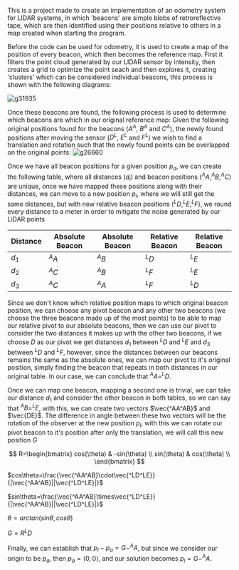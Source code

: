 This is a project made to create an implementation of an odometry system for LIDAR systems, in which 'beacons' are simple blobs of retroreflective tape, which are then identified using their positions relative to others in a map created when starting the program.

Before the code can be used for odometry, it is used to create a map of the position of every beacon, which then becomes the reference map.
First it filters the point cloud generated by our LIDAR sensor by intensity, then creates a grid to optimize the point seach and then explores it, creating 'clusters' which can be considered individual beacons, this process is shown with the following diagrams:

![g31935](https://github.com/Pharadas/LIDAR_Odometry/assets/60682906/c0322ee1-0cf3-434e-90ed-cbeae1fa29b4)


Once these beacons are found, the following process is used to determine which beacons are which in our original reference map:
Given the following original positions found for the beacons ($A^A$, $B^A$ and $C^A$), the newly found positions after moving the sensor ($D^L$, $E^L$ and $F^L$) we wish to find a translation and rotation such that the newly found points can be overlapped on the original points:
![g26660](https://github.com/Pharadas/LIDAR_Odometry/assets/60682906/1908cb4d-f106-4a26-8c78-f4cebb109dd9)

Once we have all beacon positions for a given position $p_a$, we can create the following table, where all distances ($d_i$) and beacon positions ($^AA, ^AB, ^AC$) are unique, once we have mapped these positions along with their distances, we can move to a new position $p_l$, where we will still get the same distances, but with new relative beacon positions ($^LD, ^LE, ^LF$), we round every distance to a meter in order to mitigate the noise generated by our LiDAR points

| Distance | Absolute Beacon | Absolute Beacon | Relative Beacon | Relative Beacon |
|----------|-----------------|-----------------|-----------------|-----------------|
| $d_1$    | $^AA$           | $^AB$           | $^LD$           | $^LE$           |
| $d_2$    | $^AC$           | $^AB$           | $^LF$           | $^LE$           |
| $d_3$    | $^AC$           | $^AA$           | $^LF$           | $^LD$           |


Since we don't know which relative position maps to which original beacon position, we can choose any pivot beacon and any other two beacons (we choose the three beacons made up of the most points) to be able to map our relative pivot to our absolute beacons, then we can use our pivot to consider the two distances it makes up with the other two beacons, if we choose $D$ as our pivot we get distances $d_1$ between $^LD$ and $^LE$ and $d_3$ between $^LD$ and $^LF$, however, since the distances between our beacons remains the same as the absolute ones, we can map our pivot to it's original position, simply finding the beacon that repeats in both distances in our original table. In our case, we can conclude that $^AA = ^LD$.

Once we can map one beacon, mapping a second one is trivial, we can take our distance $d_1$ and consider the other beacon in both tables, so we can say that $^AB = ^LE$, with this, we can create two vectors $\vec{^AA^AB}$ and $\vec{DE}$. The difference in angle between these two vectors will be the rotation of the observer at the new position $p_l$, with this we can rotate our pivot beacon to it's position after only the translation, we will call this new position $G$

$$
R=\begin{bmatrix}
cos(\theta) & -sin(\theta) \\
sin(\theta) & cos(\theta) \\
\end{bmatrix}
$$

$cos\theta=\frac{\vec{^AA^AB}\cdot\vec{^LD^LE}}{|\vec{^AA^AB}||\vec{^LD^LE}|}$

$sin\theta=\frac{\vec{^AA^AB}\times\vec{^LD^LE}}{|\vec{^AA^AB}||\vec{^LD^LE}|}$

$\theta=arctan(sin\theta, cos\theta)$

$G = R^LD$

Finally, we can establish that $p_l - p_a = G - ^AA$, but since we consider our origin to be $p_a$, then $p_a = \langle 0,0\rangle$, and our solution becomes $p_l = G - ^AA$.
